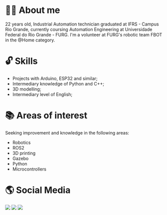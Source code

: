 
# 🙋‍♀️ About me
22 years old, Industrial Automation technician graduated at IFRS - Campus Rio Grande, currently coursing Automation Engineering at Universidade Federal do Rio Grande - FURG. I'm a volunteer at FURG's robotic team FBOT in the @Home category.

# :unlock: Skills
* Projects with Arduino, ESP32 and similar;
* Intermediary knowledge of Python and C++;
* 3D modelling;
* Intermediary level of English;

# :books: Areas of interest
Seeking improvement and knowledge in the following areas:
* Robotics
* ROS2
* 3D printing
* Gazebo
* Python
* Microcontrollers

# :earth_americas: Social Media
<div>          
<a href = "mailto:marina.zr.flora@gmail.com"><img src="https://img.shields.io/badge/Gmail-D14836?style=for-the-badge&logo=gmail&logoColor=white" target="_blank"></a>
<a href="https://www.linkedin.com/in/marina-zanotta-rocha" target="_blank"><img src="https://img.shields.io/badge/-LinkedIn-%230077B5?style=for-the-badge&logo=linkedin&logoColor=white" target="_blank"></a>
<a href="https://www.youtube.com/@marinazrocha" target="_blank"><img src="https://img.shields.io/badge/YouTube-FF0000?style=for-the-badge&logo=youtube&logoColor=white" target="_blank"></a>
</div>



